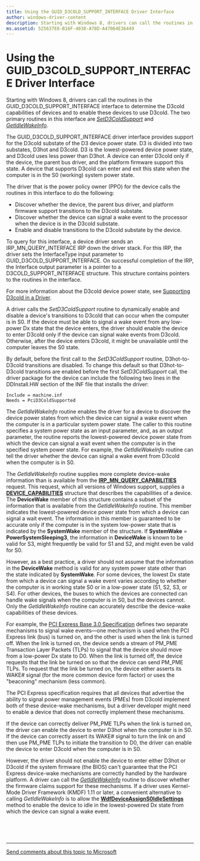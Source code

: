 ```yaml
---
title: Using the GUID_D3COLD_SUPPORT_INTERFACE Driver Interface
author: windows-driver-content
description: Starting with Windows 8, drivers can call the routines in the GUID_D3COLD_SUPPORT_INTERFACE interface to determine the D3cold capabilities of devices and to enable these devices to use D3cold.
ms.assetid: 525637E8-B16F-4038-A78D-A47064E36449
---
```


# Using the GUID\_D3COLD\_SUPPORT\_INTERFACE Driver Interface


Starting with Windows 8, drivers can call the routines in the GUID\_D3COLD\_SUPPORT\_INTERFACE interface to determine the D3cold capabilities of devices and to enable these devices to use D3cold. The two primary routines in this interface are [*SetD3ColdSupport*](https://msdn.microsoft.com/library/windows/hardware/hh967716) and [*GetIdleWakeInfo*](https://msdn.microsoft.com/library/windows/hardware/hh967712).


The GUID_D3COLD_SUPPORT_INTERFACE driver interface provides support for the D3cold substate of the D3 device power state. D3 is divided into two substates, D3hot and D3cold. D3 is the lowest-powered device power state, and D3cold uses less power than D3hot. A device can enter D3cold only if the device, the parent bus driver, and the platform firmware support this state. A device that supports D3cold can enter and exit this state when the computer is in the S0 (working) system power state.

The driver that is the power policy owner (PPO) for the device calls the routines in this interface to do the following:

-    Discover whether the device, the parent bus driver, and platform firmware support transitions to the D3cold substate. 
-    Discover whether the device can signal a wake event to the processor when the device is in the D3cold substate. 
-    Enable and disable transitions to the D3cold substate by the device. 

To query for this interface, a device driver sends an IRP_MN_QUERY_INTERFACE IRP down the driver stack. For this IRP, the driver sets the InterfaceType input parameter to GUID_D3COLD_SUPPORT_INTERFACE. On successful completion of the IRP, the Interface output parameter is a pointer to a D3COLD_SUPPORT_INTERFACE structure. This structure contains pointers to the routines in the interface.

For more information about the D3cold device power state, see [Supporting D3cold in a Driver](supporting-d3cold-in-a-driver).


A driver calls the *SetD3ColdSupport* routine to dynamically enable and disable a device's transitions to D3cold that can occur when the computer is in S0. If the device must be able to signal a wake event from any low-power Dx state that the device enters, the driver should enable the device to enter D3cold only if the device can signal wake events from D3cold. Otherwise, after the device enters D3cold, it might be unavailable until the computer leaves the S0 state.

By default, before the first call to the *SetD3ColdSupport* routine, D3hot-to-D3cold transitions are disabled. To change this default so that D3hot-to-D3cold transitions are enabled before the first *SetD3ColdSupport* call, the driver package for the device can include the following two lines in the DDInstall.HW section of the INF file that installs the driver:

```Text
Include = machine.inf
Needs = PciD3ColdSupported
```

The *GetIdleWakeInfo* routine enables the driver for a device to discover the device power states from which the device can signal a wake event when the computer is in a particular system power state. The caller to this routine specifies a system power state as an input parameter, and, as an output parameter, the routine reports the lowest-powered device power state from which the device can signal a wait event when the computer is in the specified system power state. For example, the *GetIdleWakeInfo* routine can tell the driver whether the device can signal a wake event from D3cold when the computer is in S0.

The *GetIdleWakeInfo* routine supplies more complete device-wake information than is available from the [**IRP\_MN\_QUERY\_CAPABILITIES**](https://msdn.microsoft.com/library/windows/hardware/ff551664) request. This request, which all versions of Windows support, supplies a [**DEVICE\_CAPABILITIES**](https://msdn.microsoft.com/library/windows/hardware/ff543095) structure that describes the capabilities of a device. The **DeviceWake** member of this structure contains a subset of the information that is available from the *GetIdleWakeInfo* routine. This member indicates the lowest-powered device power state from which a device can signal a wait event. The information in this member is guaranteed to be accurate only if the computer is in the system low-power state that is indicated by the **SystemWake** member of the structure. If **SystemWake** = **PowerSystemSleeping3**, the information in **DeviceWake** is known to be valid for S3, might frequently be valid for S1 and S2, and might even be valid for S0.

However, as a best practice, a driver should not assume that the information in the **DeviceWake** method is valid for any system power state other than the state indicated by **SystemWake**. For some devices, the lowest Dx state from which a device can signal a wake event varies according to whether the computer is in working state S0 or in a low-power state (S1, S2, S3, or S4). For other devices, the buses to which the devices are connected can handle wake signals when the computer is in S0, but the devices cannot. Only the *GetIdleWakeInfo* routine can accurately describe the device-wake capabilities of these devices.

For example, the [PCI Express Base 3.0 Specification](http://www.pcisig.com/specifications/pciexpress/specifications/) defines two separate mechanisms to signal wake events—one mechanism is used when the PCI Express link (bus) is turned on, and the other is used when the link is turned off. When the link is turned on, the device sends a stream of PM\_PME Transaction Layer Packets (TLPs) to signal that the device should move from a low-power Dx state to D0. When the link is turned off, the device requests that the link be turned on so that the device can send PM\_PME TLPs. To request that the link be turned on, the device either asserts its WAKE\# signal (for the more common device form factor) or uses the "beaconing" mechanism (less common).

The PCI Express specification requires that all devices that advertise the ability to signal power management events (PMEs) from D3cold implement both of these device-wake mechanisms, but a driver developer might need to enable a device that does not correctly implement these mechanisms.

If the device can correctly deliver PM\_PME TLPs when the link is turned on, the driver can enable the device to enter D3hot when the computer is in S0. If the device can correctly assert its WAKE\# signal to turn the link on and then use PM\_PME TLPs to initiate the transition to D0, the driver can enable the device to enter D3cold when the computer is in S0.

However, the driver should not enable the device to enter either D3hot or D3cold if the system firmware (the BIOS) can't guarantee that the PCI Express device-wake mechanisms are correctly handled by the hardware platform. A driver can call the [*GetIdleWakeInfo*](https://msdn.microsoft.com/library/windows/hardware/hh967712) routine to discover whether the firmware claims support for these mechanisms. If a driver uses Kernel-Mode Driver Framework (KMDF) 1.11 or later, a convenient alternative to calling *GetIdleWakeInfo* is to allow the [**WdfDeviceAssignS0IdleSettings**](https://msdn.microsoft.com/library/windows/hardware/ff545903) method to enable the device to idle in the lowest-powered Dx state from which the device can signal a wake event.

 

 


--------------------
[Send comments about this topic to Microsoft](mailto:wsddocfb@microsoft.com?subject=Documentation%20feedback%20%5Bkernel\kernel%5D:%20Using%20the%20GUID_D3COLD_SUPPORT_INTERFACE%20Driver%20Interface%20%20RELEASE:%20%286/14/2017%29&body=%0A%0APRIVACY%20STATEMENT%0A%0AWe%20use%20your%20feedback%20to%20improve%20the%20documentation.%20We%20don't%20use%20your%20email%20address%20for%20any%20other%20purpose,%20and%20we'll%20remove%20your%20email%20address%20from%20our%20system%20after%20the%20issue%20that%20you're%20reporting%20is%20fixed.%20While%20we're%20working%20to%20fix%20this%20issue,%20we%20might%20send%20you%20an%20email%20message%20to%20ask%20for%20more%20info.%20Later,%20we%20might%20also%20send%20you%20an%20email%20message%20to%20let%20you%20know%20that%20we've%20addressed%20your%20feedback.%0A%0AFor%20more%20info%20about%20Microsoft's%20privacy%20policy,%20see%20http://privacy.microsoft.com/default.aspx. "Send comments about this topic to Microsoft")


